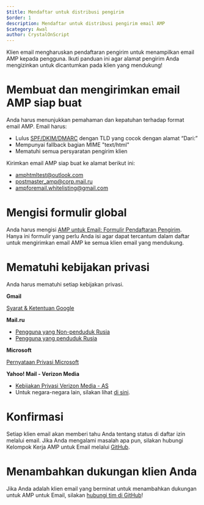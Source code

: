 ```yaml
---
$title: Mendaftar untuk distribusi pengirim
$order: 1
description: Mendaftar untuk distribusi pengirim email AMP
$category: Awal
author: CrystalOnScript
---
```


Klien email mengharuskan pendaftaran pengirim untuk menampilkan email AMP kepada pengguna. Ikuti panduan ini agar alamat pengirim Anda mengizinkan untuk dicantumkan pada klien yang mendukung!

# Membuat dan mengirimkan email AMP siap buat

Anda harus menunjukkan pemahaman dan kepatuhan terhadap format email AMP. Email harus:

- Lulus [SPF/DKIM/DMARC](https://support.google.com/a/answer/33786?hl=en) dengan TLD yang cocok dengan alamat “Dari:”
- Mempunyai fallback bagian MIME "text/html"
- Mematuhi semua persyaratan pengirim klien

Kirimkan email AMP siap buat ke alamat berikut ini:

- amphtmltest@outlook.com
- postmaster_amp@corp.mail.ru
- ampforemail.whitelisting@gmail.com

# Mengisi formulir global

Anda harus mengisi [AMP untuk Email: Formulir Pendaftaran Pengirim](https://docs.google.com/forms/d/e/1FAIpQLSdso95e7UDLk_R-bnpzsAmuUMDQEMUgTErcfGGItBDkghHU2A/viewform?gxids=7628). Hanya ini formulir yang perlu Anda isi agar dapat tercantum dalam daftar untuk mengirimkan email AMP ke semua klien email yang mendukung.

# Mematuhi kebijakan privasi

Anda harus mematuhi setiap kebijakan privasi.

**Gmail**

[Syarat & Ketentuan Google](https://policies.google.com/privacy)

**Mail.ru**

- [Pengguna yang Non-penduduk Rusia](https://help.mail.ru/engmail-help/privacy)
- [Pengguna yang penduduk Rusia](https://agent.mail.ru/legal/privacypolicy/en)

**Microsoft**

[Pernyataan Privasi Microsoft](https://privacy.microsoft.com/en-us/privacystatement)

**Yahoo! Mail - Verizon Media**

- [Kebijakan Privasi Verizon Media - AS](https://www.verizonmedia.com/policies/us/en/verizonmedia/privacy/index.html)
- Untuk negara-negara lain, silakan lihat [di sini](https://www.verizonmedia.com/policies/).

# Konfirmasi

Setiap klien email akan memberi tahu Anda tentang status di daftar izin melalui email. Jika Anda mengalami masalah apa pun, silakan hubungi Kelompok Kerja AMP untuk Email melalui [GitHub](https://github.com/ampproject/wg-amp4email).

# Menambahkan dukungan klien Anda

Jika Anda adalah klien email yang berminat untuk menambahkan dukungan untuk AMP untuk Email, silakan [hubungi tim di GitHub](https://github.com/ampproject/wg-amp4email/)!
